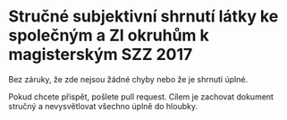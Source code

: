 # Stručné subjektivní shrnutí látky ke společným a ZI okruhům k magisterským SZZ 2017

Bez záruky, že zde nejsou žádné chyby nebo že je shrnutí úplné.

Pokud chcete přispět, pošlete pull request. Cílem je zachovat dokument stručný a nevysvětlovat všechno úplně do hloubky.
